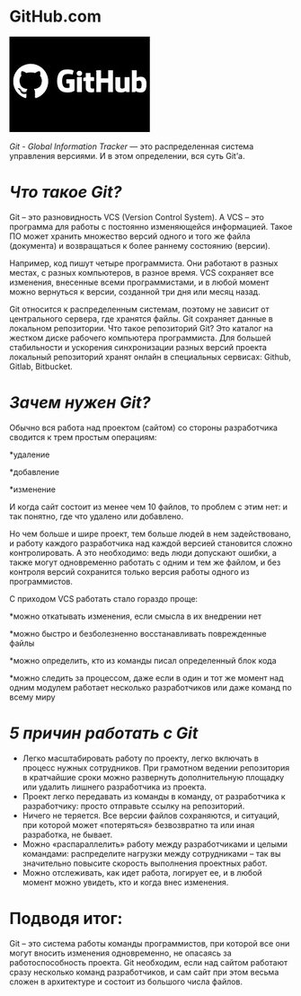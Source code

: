 # GitHub.com

![](github.jpg)

*Git - Global Information Tracker* — это распределенная система управления версиями. И в этом определении, вся суть Git’а.

# *Что такое Git?*

Git – это разновидность VCS (Version Control System). А VCS – это программа для работы с постоянно изменяющейся информацией. Такое ПО может хранить множество версий одного и того же файла (документа) и возвращаться к более раннему состоянию (версии).

Например, код пишут четыре программиста. Они работают в разных местах, с разных компьютеров, в разное время. VCS сохраняет все изменения, внесенные всеми программистами, и в любой момент можно вернуться к версии, созданной три дня или месяц назад.

Git относится к распределенным системам, поэтому не зависит от центрального сервера, где хранятся файлы. Git сохраняет данные в локальном репозитории. Что такое репозиторий Git? Это каталог на жестком диске рабочего компьютера программиста. Для большей стабильности и ускорения синхронизации разных версий проекта локальный репозиторий хранят онлайн в специальных сервисах: Github, Gitlab, Bitbucket.

# *Зачем нужен Git?*

Обычно вся работа над проектом (сайтом) со стороны разработчика сводится к трем простым операциям:

*удаление

*добавление

*изменение

И когда сайт состоит из менее чем 10 файлов, то проблем с этим нет: и так понятно, где что удалено или добавлено.

Но чем больше и шире проект, тем больше людей в нем задействовано, и работу каждого разработчика над каждой версией становится сложно контролировать. А это необходимо: ведь люди допускают ошибки, а также могут одновременно работать с одним и тем же файлом, и без контроля версий сохранится только версия работы одного из программистов.

С приходом VCS работать стало гораздо проще:

*можно откатывать изменения, если смысла в их внедрении нет

*можно быстро и безболезненно восстанавливать поврежденные файлы

*можно определить, кто из команды писал определенный блок кода

*можно следить за процессом, даже если в один и тот же момент над одним модулем работает несколько разработчиков или даже команд по всему миру

# *5 причин работать с Git*
* Легко масштабировать работу по проекту, легко включать в процесс нужных сотрудников. При грамотном ведении репозитория в кратчайшие сроки можно развернуть дополнительную площадку или удалить лишнего разработчика из проекта.
* Проект легко передавать из команды в команду, от разработчика к разработчику: просто отправьте ссылку на репозиторий.
* Ничего не теряется. Все версии файлов сохраняются, и ситуаций, при которой может «потеряться» безвозвратно та или иная разработка, не бывает.
* Можно «распараллелить» работу между разработчиками и целыми командами: распределите нагрузки между сотрудниками – так вы значительно повысите скорость выполнения проектных работ.
* Можно отслеживать, как идет работа, логирует ее, и в любой момент можно увидеть, кто и когда внес изменения.

# Подводя итог: 
Git – это система работы команды программистов, при которой все они могут вносить изменения одновременно, не опасаясь за работоспособность проекта. Git необходим, если над сайтом работают сразу несколько команд разработчиков, и сам сайт при этом весьма сложен в архитектуре и состоит из большого числа файлов.

